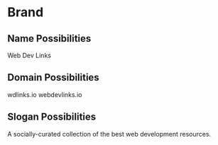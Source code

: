 # Brand

## Name Possibilities
Web Dev Links

## Domain Possibilities
wdlinks.io
webdevlinks.io

## Slogan Possibilities

A socially-curated collection of the best web development resources.
